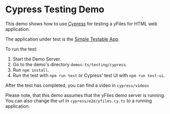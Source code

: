 <!--
 //////////////////////////////////////////////////////////////////////////////
 // @license
 // This file is part of yFiles for HTML 2.6.
 // Use is subject to license terms.
 //
 // Copyright (c) 2000-2024 by yWorks GmbH, Vor dem Kreuzberg 28,
 // 72070 Tuebingen, Germany. All rights reserved.
 //
 //////////////////////////////////////////////////////////////////////////////
-->
# Cypress Testing Demo

This demo shows how to use [Cypress](https://www.cypress.io) for testing a yFiles for HTML web application.

The application under test is the [Simple Testable App](../application-under-test/index.html).

To run the test:

1.  Start the Demo Server.
2.  Go to the demo's directory `demos-ts/testing/cypress`.
3.  Run `npm install`.
4.  Run the test with `npm run test` or Cypress' test UI with `npm run test-ui`.

After the test has completed, you can find a video in `cypress/videos`

Please note, that this demo assumes that the yFiles demo server is running. You can also change the url in `cypress/e2e/yfiles.cy.ts` to a running application.
